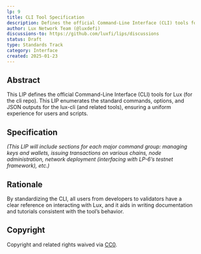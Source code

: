 ```yaml
---
lp: 9
title: CLI Tool Specification
description: Defines the official Command-Line Interface (CLI) tools for Lux.
author: Lux Network Team (@luxdefi)
discussions-to: https://github.com/luxfi/lips/discussions
status: Draft
type: Standards Track
category: Interface
created: 2025-01-23
---
```


## Abstract

This LIP defines the official Command-Line Interface (CLI) tools for Lux (for the cli repo). This LIP enumerates the standard commands, options, and JSON outputs for the lux-cli (and related tools), ensuring a uniform experience for users and scripts.

## Specification

*(This LIP will include sections for each major command group: managing keys and wallets, issuing transactions on various chains, node administration, network deployment (interfacing with LP-6’s testnet framework), etc.)*

## Rationale

By standardizing the CLI, all users from developers to validators have a clear reference on interacting with Lux, and it aids in writing documentation and tutorials consistent with the tool’s behavior.

## Copyright

Copyright and related rights waived via [CC0](../LICENSE.md).
